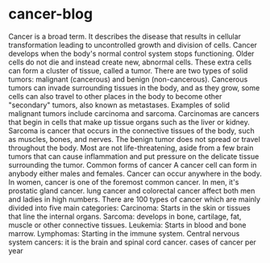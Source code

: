 # cancer-blog
Cancer is a broad term. It describes the disease that results in cellular transformation leading to uncontrolled growth and division of cells. Cancer develops when the body's normal control system stops functioning. Older cells do not die and instead create new, abnormal cells. These extra cells can form a cluster of tissue, called a tumor. There are two types of solid tumors: malignant (cancerous) and benign (non-cancerous). Cancerous tumors can invade surrounding tissues in the body, and as they grow, some cells can also travel to other places in the body to become other "secondary" tumors, also known as metastases. Examples of solid malignant tumors include carcinoma and sarcoma.  Carcinomas are cancers that begin in cells that make up tissue organs such as the liver or kidney. Sarcoma is cancer that occurs in the connective tissues of the body, such as muscles, bones, and nerves. The benign tumor does not spread or travel throughout the body. Most are not life-threatening, aside from a few brain tumors that can cause inflammation and put pressure on the delicate tissue surrounding the tumor.   Common forms of cancer A cancer cell can form in anybody either males and females. Cancer can occur anywhere in the body. In women, cancer is one of the foremost common cancer. In men, it's prostatic gland cancer. lung cancer and colorectal cancer affect both men and ladies in high numbers.  There are 100 types of cancer which are mainly divided into five main categories:  Carcinoma: Starts in the skin or tissues that line the internal organs. Sarcoma: develops in bone, cartilage, fat, muscle or other connective tissues. Leukemia: Starts in blood and bone marrow. Lymphomas: Starting in the immune system. Central nervous system cancers: it is the brain and spinal cord cancer.  cases of cancer per year
